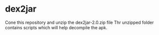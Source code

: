 # dex2jar
Cone this repository and unzip the dex2jar-2.0.zip file
Thr unzipped folder contains scripts which will help decompile the apk.
